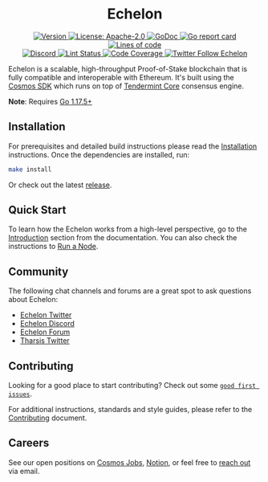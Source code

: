 <!--
parent:
  order: false
-->

<div align="center">
  <h1> Echelon </h1>
</div>

<!-- TODO: add banner -->
<!-- ![banner](docs/ethermint.jpg) -->

<div align="center">
  <a href="https://github.com/echelonfoundation/echelon/releases/latest">
    <img alt="Version" src="https://img.shields.io/github/tag/echelonfoundation/echelon.svg" />
  </a>
  <a href="https://github.com/echelonfoundation/echelon/blob/main/LICENSE">
    <img alt="License: Apache-2.0" src="https://img.shields.io/github/license/echelonfoundation/echelon.svg" />
  </a>
  <a href="https://pkg.go.dev/github.com/echelonfoundation/echelon">
    <img alt="GoDoc" src="https://godoc.org/github.com/echelonfoundation/echelon?status.svg" />
  </a>
  <a href="https://goreportcard.com/report/github.com/echelonfoundation/echelon">
    <img alt="Go report card" src="https://goreportcard.com/badge/github.com/echelonfoundation/echelon"/>
  </a>
  <a href="https://bestpractices.coreinfrastructure.org/projects/5018">
    <img alt="Lines of code" src="https://img.shields.io/tokei/lines/github/echelonfoundation/echelon">
  </a>
</div>
<div align="center">
  <a href="https://discord.gg/echelon">
    <img alt="Discord" src="https://img.shields.io/discord/809048090249134080.svg" />
  </a>
  <a href="https://github.com/echelonfoundation/echelon/actions?query=branch%3Amain+workflow%3ALint">
    <img alt="Lint Status" src="https://github.com/echelonfoundation/echelon/actions/workflows/lint.yml/badge.svg?branch=main" />
  </a>
  <a href="https://codecov.io/gh/echelonfoundation/echelon">
    <img alt="Code Coverage" src="https://codecov.io/gh/echelonfoundation/echelon/branch/main/graph/badge.svg" />
  </a>
  <a href="https://twitter.com/EchelonOrg">
    <img alt="Twitter Follow Echelon" src="https://img.shields.io/twitter/follow/EchelonOrg"/>
  </a>
</div>

Echelon is a scalable, high-throughput Proof-of-Stake blockchain that is fully compatible and
interoperable with Ethereum. It's built using the [Cosmos SDK](https://github.com/cosmos/cosmos-sdk/) which runs on top of [Tendermint Core](https://github.com/tendermint/tendermint) consensus engine.

**Note**: Requires [Go 1.17.5+](https://golang.org/dl/)

## Installation

For prerequisites and detailed build instructions please read the [Installation](https://echelon.dev/quickstart/installation.html) instructions. Once the dependencies are installed, run:

```bash
make install
```

Or check out the latest [release](https://github.com/echelonfoundation/echelon/releases).

## Quick Start

To learn how the Echelon works from a high-level perspective, go to the [Introduction](https://echelon.dev/intro/overview.html) section from the documentation. You can also check the instructions to [Run a Node](https://echelon.dev/quickstart/run_node.html).

## Community

The following chat channels and forums are a great spot to ask questions about Echelon:

- [Echelon Twitter](https://twitter.com/EchelonOrg)
- [Echelon Discord](https://discord.gg/echelon)
- [Echelon Forum](https://commonwealth.im/echelon)
- [Tharsis Twitter](https://twitter.com/TharsisHQ)

## Contributing

Looking for a good place to start contributing? Check out some [`good first issues`](https://github.com/echelonfoundation/echelon/issues?q=is%3Aopen+is%3Aissue+label%3A%22good+first+issue%22).

For additional instructions, standards and style guides, please refer to the [Contributing](./CONTRIBUTING.md) document.

## Careers

See our open positions on [Cosmos Jobs](https://jobs.cosmos.network/project/echelon-d0sk1uxuh-remote/), [Notion](https://tharsis.notion.site), or feel free to [reach out](mailto:careers@thars.is) via email.
